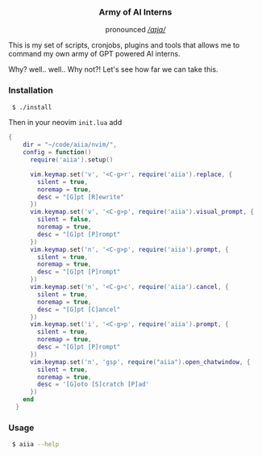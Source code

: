 <p align="center">
  <h3 align="center">Army of AI Interns</h3>
</p>
<p align="center">
  pronounced <i><a href="https://www.youtube.com/watch?v=ge8lcPH-qMg">/aɪjɑ/</a></i>
</p>

This is my set of scripts, cronjobs, plugins and tools that allows me to command my own army of GPT powered AI interns.

Why? well.. well.. Why not?!
Let's see how far we can take this.

### Installation

```bash
 $ ./install
```

Then in your neovim `init.lua` add

```lua
{
    dir = "~/code/aiia/nvim/",
    config = function()
      require('aiia').setup()

      vim.keymap.set('v', '<C-g>r', require('aiia').replace, {
        silent = true,
        noremap = true,
        desc = "[G]pt [R]ewrite"
      })
      vim.keymap.set('v', '<C-g>p', require('aiia').visual_prompt, {
        silent = false,
        noremap = true,
        desc = "[G]pt [P]rompt"
      })
      vim.keymap.set('n', '<C-g>p', require('aiia').prompt, {
        silent = true,
        noremap = true,
        desc = "[G]pt [P]rompt"
      })
      vim.keymap.set('n', '<C-g>c', require('aiia').cancel, {
        silent = true,
        noremap = true,
        desc = "[G]pt [C]ancel"
      })
      vim.keymap.set('i', '<C-g>p', require('aiia').prompt, {
        silent = true,
        noremap = true,
        desc = "[G]pt [P]rompt"
      })
      vim.keymap.set('n', 'gsp', require("aiia").open_chatwindow, {
        silent = true,
        noremap = true,
        desc = '[G]oto [S]cratch [P]ad'
      })
    end
  }
```

### Usage

```bash
 $ aiia --help
```

